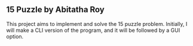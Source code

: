 ## 15 Puzzle by Abitatha Roy
This project aims to implement and solve the 15 puzzle problem. Initially, I will make a CLI version of the program, and it will be followed by a GUI option.
